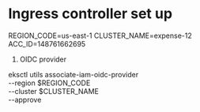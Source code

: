 # Ingress controller set up

REGION_CODE=us-east-1
CLUSTER_NAME=expense-12
ACC_ID=148761662695

1. OIDC provider 

eksctl utils associate-iam-oidc-provider \
    --region $REGION_CODE \
    --cluster $CLUSTER_NAME \
    --approve